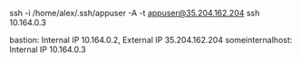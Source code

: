 ssh -i /home/alex/.ssh/appuser -A -t appuser@35.204.162.204 ssh 10.164.0.3

bastion: Internal IP 10.164.0.2, External IP 35.204.162.204
someinternalhost: Internal IP 10.164.0.3
